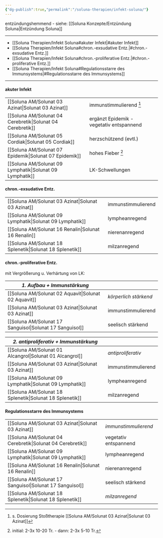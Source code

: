 ```yaml
---
{"dg-publish":true,"permalink":"/soluna-therapien/infekt-soluna/"}
---
```


entzündungshemmend - siehe: [[Soluna Konzepte/Entzündung Soluna\|Entzündung Soluna]]
***
- [[Soluna Therapien/Infekt Soluna#akuter Infekt\|#akuter Infekt]]
- [[Soluna Therapien/Infekt Soluna#chron.-exsudative Entz.\|#chron.-exsudative Entz.]]
- [[Soluna Therapien/Infekt Soluna#chron.-proliferative Entz.\|#chron.-proliferative Entz.]]
- [[Soluna Therapien/Infekt Soluna#Regulationsstarre des Immunsystems\|#Regulationsstarre des Immunsystems]]

***
#### akuter Infekt
|   |   |
|---|---|
[[Soluna AM/Solunat 03 Azinat\|Solunat 03 Azinat]]        | immunstimmulierend  [^1]  | 
[[Soluna AM/Solunat 04 Cerebretik\|Solunat 04 Cerebretik]]  | ergänzt Epidemik - vegetativ entspannend | 
[[Soluna AM/Solunat 05 Cordiak\|Solunat 05 Cordiak]]       | herzschützend (evtl.)           |
[[Soluna AM/Solunat 07 Epidemik\|Solunat 07 Epidemik]]    | hohes Fieber [^2]                 |
[[Soluna AM/Solunat 09 Lymphatik\|Solunat 09 Lymphatik]]   | LK-Schwellungen           | 

#### chron.-exsudative Entz.
|   |   |
|---|---|
[[Soluna AM/Solunat 03 Azinat\|Solunat 03 Azinat]]           | immunstimmulierend  | 
[[Soluna AM/Solunat 09 Lymphatik\|Solunat 09 Lymphatik]]    | lympheanregend         | 
[[Soluna AM/Solunat 16 Renalin\|Solunat 16 Renalin]]         | nierenanregend           |
[[Soluna AM/Solunat 18 Splenetik\|Solunat 18 Splenetik]]      | milzanregend              | 

#### chron.-proliferative Entz.
mit Vergrößerung u. Verhärtung von LK:

*1. Aufbau + Immunstärkung*  |                           | 
|---------------------------|-------------------------|
[[Soluna AM/Solunat 02 Aquavit\|Solunat 02 Aquavit]]        | *körperlich stärkend*     |
[[Soluna AM/Solunat 03 Azinat\|Solunat 03 Azinat]]           | immunstimmulierend  | 
[[Soluna AM/Solunat 17 Sanguisol\|Solunat 17 Sanguisol]]     | seelisch stärkend        | 

*2. antiproliferativ + Immunstärkung*  |                | 
|---------------------------|-------------------------|
[[Soluna AM/Solunat 01 Alcangrol\|Solunat 01 Alcangrol]]      | *antiproliferativ*            | 
[[Soluna AM/Solunat 03 Azinat\|Solunat 03 Azinat]]           | immunstimmulierend  | 
[[Soluna AM/Solunat 09 Lymphatik\|Solunat 09 Lymphatik]]    | lympheanregend         | 
[[Soluna AM/Solunat 18 Splenetik\|Solunat 18 Splenetik]]      | milzanregend              | 

#### Regulationsstarre des Immunsystems
|   |   |
|---|---|
[[Soluna AM/Solunat 03 Azinat\|Solunat 03 Azinat]]           | *immunstimmulierend*  | 
[[Soluna AM/Solunat 04 Cerebretik\|Solunat 04 Cerebretik]]   | vegetativ entspannend | 
[[Soluna AM/Solunat 09 Lymphatik\|Solunat 09 Lymphatik]]    | lympheanregend         | 
[[Soluna AM/Solunat 16 Renalin\|Solunat 16 Renalin]]         | nierenanregend           |
[[Soluna AM/Solunat 17 Sanguisol\|Solunat 17 Sanguisol]]     | seelisch stärkend        | 
[[Soluna AM/Solunat 18 Splenetik\|Solunat 18 Splenetik]]      | *milzanregend*              | 

[^1]: s. Dosierung Stoßtherapie [[Soluna AM/Solunat 03 Azinat\|Solunat 03 Azinat]]
[^2]: initial: 2-3x 10-20 Tr. - dann: 2-3x  5-10 Tr.





